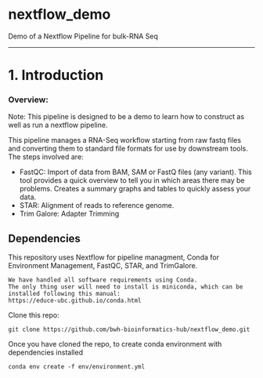 # nextflow_demo
Demo of a Nextflow Pipeline for bulk-RNA Seq

**************************

# 1. Introduction

### Overview:
Note: This pipeline is designed to be a demo to learn how to construct as well as run a nextflow pipeline.

This pipeline manages a RNA-Seq workflow starting from raw fastq files and converting
them to standard file formats for use by downstream tools. The steps involved are:

* FastQC: Import of data from BAM, SAM or FastQ files (any variant). This tool provides a quick overview to tell you in which areas there may be problems. Creates a summary graphs and tables to quickly assess your data.
* STAR: Alignment of reads to reference genome.
* Trim Galore: Adapter Trimming
<a id="dependencies"></a>

## Dependencies    
This repository uses Nextflow for pipeline managment, Conda for Environment Management, FastQC, STAR, and TrimGalore.
```
We have handled all software requirements using Conda.
The only thing user will need to install is miniconda, which can be installed following this manual:
https://educe-ubc.github.io/conda.html
```
Clone this repo:
```
git clone https://github.com/bwh-bioinformatics-hub/nextflow_demo.git
```
Once you have cloned the repo, to create conda environment with dependencies installed
```
conda env create -f env/environment.yml 
```


